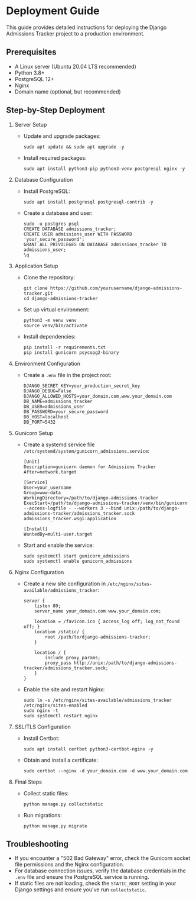 
# Deployment Guide

This guide provides detailed instructions for deploying the Django Admissions Tracker project to a production environment.

## Prerequisites

- A Linux server (Ubuntu 20.04 LTS recommended)
- Python 3.8+
- PostgreSQL 12+
- Nginx
- Domain name (optional, but recommended)

## Step-by-Step Deployment

1. Server Setup
   - Update and upgrade packages:
     ```
     sudo apt update && sudo apt upgrade -y
     ```
   - Install required packages:
     ```
     sudo apt install python3-pip python3-venv postgresql nginx -y
     ```

2. Database Configuration
   - Install PostgreSQL:
     ```
     sudo apt install postgresql postgresql-contrib -y
     ```
   - Create a database and user:
     ```
     sudo -u postgres psql
     CREATE DATABASE admissions_tracker;
     CREATE USER admissions_user WITH PASSWORD 'your_secure_password';
     GRANT ALL PRIVILEGES ON DATABASE admissions_tracker TO admissions_user;
     \q
     ```

3. Application Setup
   - Clone the repository:
     ```
     git clone https://github.com/yourusername/django-admissions-tracker.git
     cd django-admissions-tracker
     ```
   - Set up virtual environment:
     ```
     python3 -m venv venv
     source venv/bin/activate
     ```
   - Install dependencies:
     ```
     pip install -r requirements.txt
     pip install gunicorn psycopg2-binary
     ```

4. Environment Configuration
   - Create a `.env` file in the project root:
     ```
     DJANGO_SECRET_KEY=your_production_secret_key
     DJANGO_DEBUG=False
     DJANGO_ALLOWED_HOSTS=your_domain.com,www.your_domain.com
     DB_NAME=admissions_tracker
     DB_USER=admissions_user
     DB_PASSWORD=your_secure_password
     DB_HOST=localhost
     DB_PORT=5432
     ```

5. Gunicorn Setup
   - Create a systemd service file `/etc/systemd/system/gunicorn_admissions.service`:
     ```
     [Unit]
     Description=gunicorn daemon for Admissions Tracker
     After=network.target

     [Service]
     User=your_username
     Group=www-data
     WorkingDirectory=/path/to/django-admissions-tracker
     ExecStart=/path/to/django-admissions-tracker/venv/bin/gunicorn --access-logfile - --workers 3 --bind unix:/path/to/django-admissions-tracker/admissions_tracker.sock admissions_tracker.wsgi:application

     [Install]
     WantedBy=multi-user.target
     ```
   - Start and enable the service:
     ```
     sudo systemctl start gunicorn_admissions
     sudo systemctl enable gunicorn_admissions
     ```

6. Nginx Configuration
   - Create a new site configuration in `/etc/nginx/sites-available/admissions_tracker`:
     ```
     server {
         listen 80;
         server_name your_domain.com www.your_domain.com;

         location = /favicon.ico { access_log off; log_not_found off; }
         location /static/ {
             root /path/to/django-admissions-tracker;
         }

         location / {
             include proxy_params;
             proxy_pass http://unix:/path/to/django-admissions-tracker/admissions_tracker.sock;
         }
     }
     ```
   - Enable the site and restart Nginx:
     ```
     sudo ln -s /etc/nginx/sites-available/admissions_tracker /etc/nginx/sites-enabled
     sudo nginx -t
     sudo systemctl restart nginx
     ```

7. SSL/TLS Configuration
   - Install Certbot:
     ```
     sudo apt install certbot python3-certbot-nginx -y
     ```
   - Obtain and install a certificate:
     ```
     sudo certbot --nginx -d your_domain.com -d www.your_domain.com
     ```

8. Final Steps
   - Collect static files:
     ```
     python manage.py collectstatic
     ```
   - Run migrations:
     ```
     python manage.py migrate
     ```

## Troubleshooting

- If you encounter a "502 Bad Gateway" error, check the Gunicorn socket file permissions and the Nginx configuration.
- For database connection issues, verify the database credentials in the `.env` file and ensure the PostgreSQL service is running.
- If static files are not loading, check the `STATIC_ROOT` setting in your Django settings and ensure you've run `collectstatic`.
